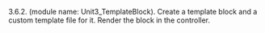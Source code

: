 3.6.2. (module name: Unit3_TemplateBlock).
Create a template block and a custom template file for it. Render the block in the controller.